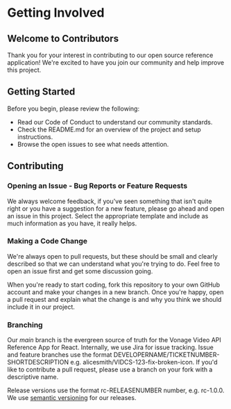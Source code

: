 # Getting Involved

## Welcome to Contributors
Thank you for your interest in contributing to our open source reference application! We're excited to have you join our community and help improve this project.

## Getting Started
Before you begin, please review the following:
- Read our Code of Conduct to understand our community standards.
- Check the README.md for an overview of the project and setup instructions.
- Browse the open issues to see what needs attention.

## Contributing

### Opening an Issue - Bug Reports or Feature Requests

We always welcome feedback, if you've seen something that isn't quite right or you have a suggestion for a new feature, please go ahead and open an issue in this project. Select the appropriate template and include as much information as you have, it really helps.

### Making a Code Change

We're always open to pull requests, but these should be small and clearly described so that we can understand what you're trying to do. Feel free to open an issue first and get some discussion going.

When you're ready to start coding, fork this repository to your own GitHub account and make your changes in a new branch. Once you're happy, open a pull request and explain what the change is and why you think we should include it in our project.

### Branching 

Our *main* branch is the evergreen source of truth for the Vonage Video API Reference App for React. Internally, we use Jira for issue tracking. Issue and feature branches use the format DEVELOPERNAME/TICKETNUMBER-SHORTDESCRIPTION e.g. alicesmith/VIDCS-123-fix-broken-icon. If you'd like to contribute a pull request, please use a branch on your fork with a descriptive name.

Release versions use the format rc-RELEASENUMBER number, e.g. rc-1.0.0. We use [semantic versioning](https://semver.org/) for our releases. 
